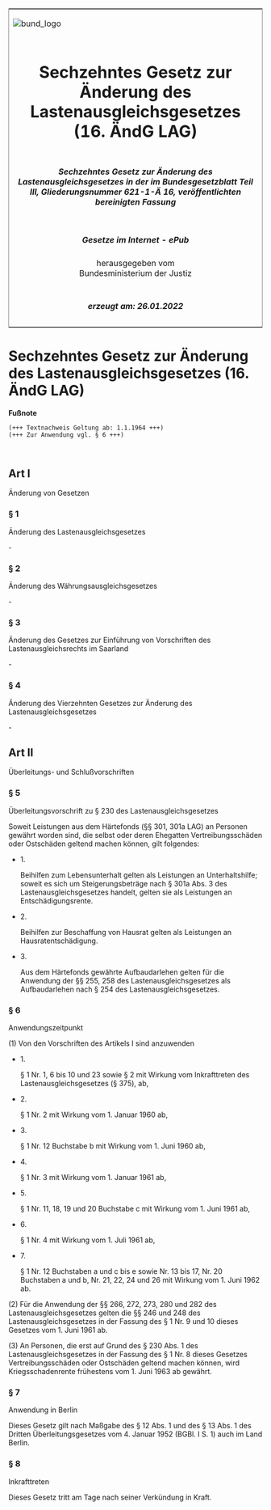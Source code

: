 <span id="DECKBLATT.html"></span>

<table border="0" frame="border" width="100%">

<tr valign="top">

<td align="left">

![bund\_logo](BfJ_2021_Web_de_de.gif)

</td>

<td align="right">

 

</td>

</tr>

<tr align="center" valign="middle">

<td colspan="2">

# Sechzehntes Gesetz zur Änderung des Lastenausgleichsgesetzes (16. ÄndG LAG)

</td>

</tr>

<tr align="center" valign="middle">

<td colspan="2">

##### Sechzehntes Gesetz zur Änderung des Lastenausgleichsgesetzes in der im Bundesgesetzblatt Teil III, Gliederungsnummer 621-1-Ä 16, veröffentlichten bereinigten Fassung

</td>

</tr>

<tr align="center" valign="middle">

<td colspan="2">

  
  

##### Gesetze im Internet - ePub  
  
herausgegeben vom  
Bundesministerium der Justiz

</td>

</tr>

<tr align="center" valign="bottom">

<td colspan="2">

  
  

##### erzeugt am: 26.01.2022

</td>

</tr>

</table>

<span id="BJNR003600963.html"></span>

# Sechzehntes Gesetz zur Änderung des Lastenausgleichsgesetzes (16. ÄndG LAG)

<div>

  
**Fußnote**

<div class="jnhtml">

<div>

<div class="jurAbsatz">

  

``` 
(+++ Textnachweis Geltung ab: 1.1.1964 +++)
(+++ Zur Anwendung vgl. § 6 +++)

 
```

</div>

</div>

</div>

</div>

<span id="BJNR003600963BJNG000100326.html"></span>

## Art I  
Änderung von Gesetzen

<span id="BJNR003600963BJNE000300326.html"></span>

### § 1  
Änderung des Lastenausgleichsgesetzes

<div>

<div class="jnhtml">

<div>

<div class="jurAbsatz">

\-

</div>

</div>

</div>

</div>

<span id="BJNR003600963BJNE000400326.html"></span>

### § 2  
Änderung des Währungsausgleichsgesetzes

<div>

<div class="jnhtml">

<div>

<div class="jurAbsatz">

\-

</div>

</div>

</div>

</div>

<span id="BJNR003600963BJNE000500326.html"></span>

### § 3  
Änderung des Gesetzes zur Einführung von Vorschriften des Lastenausgleichsrechts im Saarland

<div>

<div class="jnhtml">

<div>

<div class="jurAbsatz">

\-

</div>

</div>

</div>

</div>

<span id="BJNR003600963BJNE000600326.html"></span>

### § 4  
Änderung des Vierzehnten Gesetzes zur Änderung des Lastenausgleichsgesetzes

<div>

<div class="jnhtml">

<div>

<div class="jurAbsatz">

\-

</div>

</div>

</div>

</div>

<span id="BJNR003600963BJNG000200326.html"></span>

## Art II  
Überleitungs- und Schlußvorschriften

<span id="BJNR003600963BJNE000700326.html"></span>

### § 5  
Überleitungsvorschrift zu § 230 des Lastenausgleichsgesetzes

<div>

<div class="jnhtml">

<div>

<div class="jurAbsatz">

Soweit Leistungen aus dem Härtefonds (§§ 301, 301a LAG) an Personen
gewährt worden sind, die selbst oder deren Ehegatten
Vertreibungsschäden oder Ostschäden geltend machen können, gilt
folgendes:

  - 1\.
    
    <div style="">
    
    Beihilfen zum Lebensunterhalt gelten als Leistungen an
    Unterhaltshilfe; soweit es sich um Steigerungsbeträge nach § 301a
    Abs. 3 des Lastenausgleichsgesetzes handelt, gelten sie als
    Leistungen an Entschädigungsrente.
    
    </div>

  - 2\.
    
    <div style="">
    
    Beihilfen zur Beschaffung von Hausrat gelten als Leistungen an
    Hausratentschädigung.
    
    </div>

  - 3\.
    
    <div style="">
    
    Aus dem Härtefonds gewährte Aufbaudarlehen gelten für die Anwendung
    der §§ 255, 258 des Lastenausgleichsgesetzes als Aufbaudarlehen nach
    § 254 des Lastenausgleichsgesetzes.
    
    </div>

</div>

</div>

</div>

</div>

<span id="BJNR003600963BJNE000800326.html"></span>

### § 6  
Anwendungszeitpunkt

<div>

<div class="jnhtml">

<div>

<div class="jurAbsatz">

(1) Von den Vorschriften des Artikels I sind anzuwenden

  - 1\.
    
    <div style="">
    
    § 1 Nr. 1, 6 bis 10 und 23 sowie § 2 mit Wirkung vom Inkrafttreten
    des Lastenausgleichsgesetzes (§ 375), ab,
    
    </div>

  - 2\.
    
    <div style="">
    
    § 1 Nr. 2 mit Wirkung vom 1. Januar 1960 ab,
    
    </div>

  - 3\.
    
    <div style="">
    
    § 1 Nr. 12 Buchstabe b mit Wirkung vom 1. Juni 1960 ab,
    
    </div>

  - 4\.
    
    <div style="">
    
    § 1 Nr. 3 mit Wirkung vom 1. Januar 1961 ab,
    
    </div>

  - 5\.
    
    <div style="">
    
    § 1 Nr. 11, 18, 19 und 20 Buchstabe c mit Wirkung vom 1. Juni 1961
    ab,
    
    </div>

  - 6\.
    
    <div style="">
    
    § 1 Nr. 4 mit Wirkung vom 1. Juli 1961 ab,
    
    </div>

  - 7\.
    
    <div style="">
    
    § 1 Nr. 12 Buchstaben a und c bis e sowie Nr. 13 bis 17, Nr. 20
    Buchstaben a und b, Nr. 21, 22, 24 und 26 mit Wirkung vom 1. Juni
    1962 ab.
    
    </div>

</div>

<div class="jurAbsatz">

(2) Für die Anwendung der §§ 266, 272, 273, 280 und 282 des
Lastenausgleichsgesetzes gelten die §§ 246 und 248 des
Lastenausgleichsgesetzes in der Fassung des § 1 Nr. 9 und 10 dieses
Gesetzes vom 1. Juni 1961 ab.

</div>

<div class="jurAbsatz">

(3) An Personen, die erst auf Grund des § 230 Abs. 1 des
Lastenausgleichsgesetzes in der Fassung des § 1 Nr. 8 dieses Gesetzes
Vertreibungsschäden oder Ostschäden geltend machen können, wird
Kriegsschadenrente frühestens vom 1. Juni 1963 ab gewährt.

</div>

</div>

</div>

</div>

<span id="BJNR003600963BJNE000900326.html"></span>

### § 7  
Anwendung in Berlin

<div>

<div class="jnhtml">

<div>

<div class="jurAbsatz">

Dieses Gesetz gilt nach Maßgabe des § 12 Abs. 1 und des § 13 Abs. 1 des
Dritten Überleitungsgesetzes vom 4. Januar 1952 (BGBl. I S. 1) auch im
Land Berlin.

</div>

</div>

</div>

</div>

<span id="BJNR003600963BJNE001000326.html"></span>

### § 8  
Inkrafttreten

<div>

<div class="jnhtml">

<div>

<div class="jurAbsatz">

Dieses Gesetz tritt am Tage nach seiner Verkündung in Kraft.

</div>

</div>

</div>

</div>
